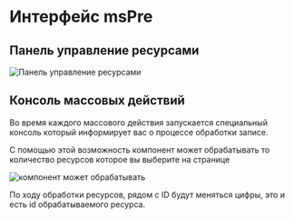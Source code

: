 # Интерфейс msPre

## Панель управление ресурсами

![Панель управление ресурсами](https://file.modx.pro/files/f/b/3/fb329fcddf01f6c37210a2ea462d6a4b.png)

## Консоль массовых действий

Во время каждого массового действия запускается специальный консоль который информирует вас о процессе обработки записе.

С помощью этой возможность компонент может обрабатывать то количество ресурсов которое вы выберите на странице

![компонент может обрабатывать](https://file.modx.pro/files/2/c/7/2c72e09cb959a0c090a8b27752517bdf.png)

По ходу обработки ресурсов, рядом с ID будут меняться цифры, это и есть id обрабатываемого ресурса.
